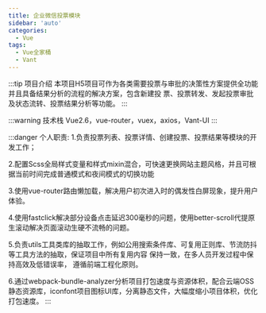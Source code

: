 ```yaml
---
title: 企业微信投票模块
sidebar: 'auto'
categories:
  - Vue
tags:
  - Vue全家桶
  - Vant
---
```


:::tip 项目介绍
本项目H5项目可作为各类需要投票与审批的决策性方案提供全功能并且具备结果分析的流程的解决方案，包含新建投
票、投票转发、发起投票审批及状态流转、投票结果分析等功能。
:::

<!-- more -->  

:::warning 技术栈
Vue2.6，vue-router，vuex，axios，Vant-UI
:::

:::danger 个人职责:
1.负责投票列表、投票详情、创建投票、投票结果等模块的开发工作；  

2.配置Scss全局样式变量和样式mixin混合，可快速更换网站主题风格，并且可根据当前时间完成普通模式和夜间模式的切换功能  

3.使用vue-router路由懒加载，解决用户初次进入时的偶发性白屏现象，提升用户体验。  

4.使用fastclick解决部分设备点击延迟300毫秒的问题，使用better-scroll代提原生滚动解决页面滚动生硬不流畅的问题。  

5.负责utils工具类库的抽取工作，例如公用搜索条件库、可复用正则库、节流防抖等工具方法的抽取，保证项目中所有复用内容
保持一致，在多人员开发过程中保持高效及低错误率， 遵循前端工程化原则。  

6.通过webpack-bundle-analyzer分析项目打包速度与资源体积，配合云端OSS静态资源库，iconfont项目图标UI库，分离静态文件，大幅度缩小项目体积，优化打包速度。
:::
